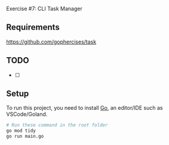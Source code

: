 Exercise #7: CLI Task Manager

## Requirements

https://github.com/gophercises/task

## TODO

- [ ] 

## Setup

To run this project, you need to install [Go](https://go.dev/doc/install), an editor/IDE such as VSCode/Goland.

```bash
# Run these command in the root folder
go mod tidy
go run main.go
```
